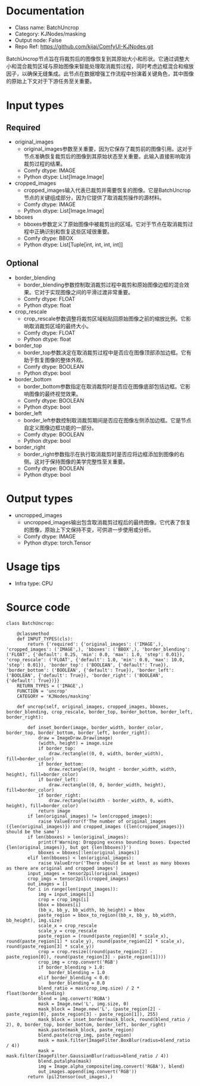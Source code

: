 # Documentation
- Class name: BatchUncrop
- Category: KJNodes/masking
- Output node: False
- Repo Ref: https://github.com/kijai/ComfyUI-KJNodes.git

BatchUncrop节点旨在将裁剪后的图像恢复到其原始大小和形状。它通过调整大小和混合裁剪区域与原始图像来智能处理取消裁剪过程，同时考虑边框混合和缩放因子，以确保无缝集成。此节点在数据增强工作流程中扮演着关键角色，其中图像的原始上下文对于下游任务至关重要。

# Input types
## Required
- original_images
    - original_images参数至关重要，因为它保存了裁剪前的图像引用。这对于节点准确恢复裁剪后的图像到其原始状态至关重要。此输入直接影响取消裁剪过程的结果。
    - Comfy dtype: IMAGE
    - Python dtype: List[Image.Image]
- cropped_images
    - cropped_images输入代表已裁剪并需要恢复的图像。它是BatchUncrop节点的关键组成部分，因为它提供了取消裁剪操作的源材料。
    - Comfy dtype: IMAGE
    - Python dtype: List[Image.Image]
- bboxes
    - bboxes参数定义了原始图像中被裁剪出的区域。它对于节点在取消裁剪过程中正确识别和恢复这些区域很重要。
    - Comfy dtype: BBOX
    - Python dtype: List[Tuple[int, int, int, int]]
## Optional
- border_blending
    - border_blending参数控制取消裁剪过程中裁剪和原始图像边框的混合效果。它对于实现图像之间的平滑过渡非常重要。
    - Comfy dtype: FLOAT
    - Python dtype: float
- crop_rescale
    - crop_rescale参数调整将裁剪区域粘贴回原始图像之前的缩放比例。它影响取消裁剪区域的最终大小。
    - Comfy dtype: FLOAT
    - Python dtype: float
- border_top
    - border_top参数决定在取消裁剪过程中是否应在图像顶部添加边框。它有助于恢复图像的整体外观。
    - Comfy dtype: BOOLEAN
    - Python dtype: bool
- border_bottom
    - border_bottom参数指定在取消裁剪时是否应在图像底部包括边框。它影响图像的最终视觉效果。
    - Comfy dtype: BOOLEAN
    - Python dtype: bool
- border_left
    - border_left参数控制取消裁剪期间是否应在图像左侧添加边框。它是节点自定义图像边框功能的一部分。
    - Comfy dtype: BOOLEAN
    - Python dtype: bool
- border_right
    - border_right参数指示在执行取消裁剪时是否应将边框添加到图像的右侧。这对于保持图像的美学完整性至关重要。
    - Comfy dtype: BOOLEAN
    - Python dtype: bool

# Output types
- uncropped_images
    - uncropped_images输出包含取消裁剪过程后的最终图像。它代表了恢复的图像，原始上下文保持不变，可供进一步使用或分析。
    - Comfy dtype: IMAGE
    - Python dtype: torch.Tensor

# Usage tips
- Infra type: CPU

# Source code
```
class BatchUncrop:

    @classmethod
    def INPUT_TYPES(cls):
        return {'required': {'original_images': ('IMAGE',), 'cropped_images': ('IMAGE',), 'bboxes': ('BBOX',), 'border_blending': ('FLOAT', {'default': 0.25, 'min': 0.0, 'max': 1.0, 'step': 0.01}), 'crop_rescale': ('FLOAT', {'default': 1.0, 'min': 0.0, 'max': 10.0, 'step': 0.01}), 'border_top': ('BOOLEAN', {'default': True}), 'border_bottom': ('BOOLEAN', {'default': True}), 'border_left': ('BOOLEAN', {'default': True}), 'border_right': ('BOOLEAN', {'default': True})}}
    RETURN_TYPES = ('IMAGE',)
    FUNCTION = 'uncrop'
    CATEGORY = 'KJNodes/masking'

    def uncrop(self, original_images, cropped_images, bboxes, border_blending, crop_rescale, border_top, border_bottom, border_left, border_right):

        def inset_border(image, border_width, border_color, border_top, border_bottom, border_left, border_right):
            draw = ImageDraw.Draw(image)
            (width, height) = image.size
            if border_top:
                draw.rectangle((0, 0, width, border_width), fill=border_color)
            if border_bottom:
                draw.rectangle((0, height - border_width, width, height), fill=border_color)
            if border_left:
                draw.rectangle((0, 0, border_width, height), fill=border_color)
            if border_right:
                draw.rectangle((width - border_width, 0, width, height), fill=border_color)
            return image
        if len(original_images) != len(cropped_images):
            raise ValueError(f'The number of original_images ({len(original_images)}) and cropped_images ({len(cropped_images)}) should be the same')
        if len(bboxes) > len(original_images):
            print(f'Warning: Dropping excess bounding boxes. Expected {len(original_images)}, but got {len(bboxes)}')
            bboxes = bboxes[:len(original_images)]
        elif len(bboxes) < len(original_images):
            raise ValueError('There should be at least as many bboxes as there are original and cropped images')
        input_images = tensor2pil(original_images)
        crop_imgs = tensor2pil(cropped_images)
        out_images = []
        for i in range(len(input_images)):
            img = input_images[i]
            crop = crop_imgs[i]
            bbox = bboxes[i]
            (bb_x, bb_y, bb_width, bb_height) = bbox
            paste_region = bbox_to_region((bb_x, bb_y, bb_width, bb_height), img.size)
            scale_x = crop_rescale
            scale_y = crop_rescale
            paste_region = (round(paste_region[0] * scale_x), round(paste_region[1] * scale_y), round(paste_region[2] * scale_x), round(paste_region[3] * scale_y))
            crop = crop.resize((round(paste_region[2] - paste_region[0]), round(paste_region[3] - paste_region[1])))
            crop_img = crop.convert('RGB')
            if border_blending > 1.0:
                border_blending = 1.0
            elif border_blending < 0.0:
                border_blending = 0.0
            blend_ratio = max(crop_img.size) / 2 * float(border_blending)
            blend = img.convert('RGBA')
            mask = Image.new('L', img.size, 0)
            mask_block = Image.new('L', (paste_region[2] - paste_region[0], paste_region[3] - paste_region[1]), 255)
            mask_block = inset_border(mask_block, round(blend_ratio / 2), 0, border_top, border_bottom, border_left, border_right)
            mask.paste(mask_block, paste_region)
            blend.paste(crop_img, paste_region)
            mask = mask.filter(ImageFilter.BoxBlur(radius=blend_ratio / 4))
            mask = mask.filter(ImageFilter.GaussianBlur(radius=blend_ratio / 4))
            blend.putalpha(mask)
            img = Image.alpha_composite(img.convert('RGBA'), blend)
            out_images.append(img.convert('RGB'))
        return (pil2tensor(out_images),)
```